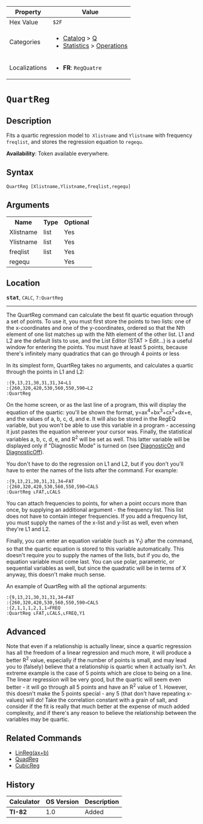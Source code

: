 | Property      | Value |
|---------------|-------|
| Hex Value     | `$2F`|
| Categories    | <ul><li>[Catalog](<../categories/Catalog.md>) > [Q](<../categories/Catalog.md#Q>)</li><li>[Statistics](<../categories/Statistics.md>) > [Operations](<../categories/Statistics.md#Operations>)</li></ul> |
| Localizations | <ul><li><b>FR</b>: `RegQuatre `</li></ul> |

# `QuartReg `

## Description
Fits a quartic regression model to` Xlistname` and `Ylistname` with frequency `freqlist`, and stores the regression equation to `regequ`.


<b>Availability</b>: Token available everywhere.

## Syntax
`QuartReg [Xlistname,Ylistname,freqlist,regequ]`

## Arguments
<table>
<tr><th>Name</th><th>Type</th><th>Optional</th></tr>

<tr><td>Xlistname</td><td>list</td><td>Yes</td></tr>

<tr><td>Ylistname</td><td>list</td><td>Yes</td></tr>

<tr><td>freqlist</td><td>list</td><td>Yes</td></tr>

<tr><td>regequ</td><td></td><td>Yes</td></tr>

</table>

## Location
<tt><kbd><b>stat</b></kbd></tt>, `CALC`, `7:QuartReg`
<hr>

The QuartReg command can calculate the best fit quartic equation through a set of points. To use it, you must first store the points to two lists: one of the x-coordinates and one of the y-coordinates, ordered so that the Nth element of one list matches up with the Nth element of the other list. L1 and L2 are the default lists to use, and the List Editor (STAT > Edit…) is a useful window for entering the points. You must have at least 5 points, because there's infinitely many quadratics that can go through 4 points or less

In its simplest form, QuartReg takes no arguments, and calculates a quartic through the points in L1 and L2:

```ti-basic
:{9,13,21,30,31,31,34→L1
:{260,320,420,530,560,550,590→L2
:QuartReg
```

On the home screen, or as the last line of a program, this will display the equation of the quartic: you'll be shown the format, y=ax<sup>4</sup>+bx<sup>3</sup>+cx<sup>2</sup>+dx+e, and the values of a, b, c, d, and e. It will also be stored in the RegEQ variable, but you won't be able to use this variable in a program - accessing it just pastes the equation wherever your cursor was. Finally, the statistical variables a, b, c, d, e, and R<sup>2</sup> will be set as well. This latter variable will be displayed only if "Diagnostic Mode" is turned on (see [DiagnosticOn](DiagnosticOn.md) and [DiagnosticOff](DiagnosticOff.md)).

You don't have to do the regression on L1 and L2, but if you don't you'll have to enter the names of the lists after the command. For example:

```ti-basic
:{9,13,21,30,31,31,34→FAT
:{260,320,420,530,560,550,590→CALS
:QuartReg ʟFAT,ʟCALS
```

You can attach frequencies to points, for when a point occurs more than once, by supplying an additional argument - the frequency list. This list does not have to contain integer frequencies. If you add a frequency list, you must supply the names of the x-list and y-list as well, even when they're L1 and L2.

Finally, you can enter an equation variable (such as Y<sub>1</sub>) after the command, so that the quartic equation is stored to this variable automatically. This doesn't require you to supply the names of the lists, but if you do, the equation variable must come last. You can use polar, parametric, or sequential variables as well, but since the quadratic will be in terms of X anyway, this doesn't make much sense.

An example of QuartReg with all the optional arguments:

```ti-basic
:{9,13,21,30,31,31,34→FAT
:{260,320,420,530,560,550,590→CALS
:{2,1,1,1,2,1,1→FREQ
:QuartReg ʟFAT,ʟCALS,ʟFREQ,Y1
```

## Advanced

Note that even if a relationship is actually linear, since a quartic regression has all the freedom of a linear regression and much more, it will produce a better R<sup>2</sup> value, especially if the number of points is small, and may lead you to (falsely) believe that a relationship is quartic when it actually isn't. An extreme example is the case of 5 points which are close to being on a line. The linear regression will be very good, but the quartic will seem even better - it will go through all 5 points and have an R<sup>2</sup> value of 1. However, this doesn't make the 5 points special - any 5 (that don't have repeating x-values) will do! Take the correlation constant with a grain of salt, and consider if the fit is really that much better at the expense of much added complexity, and if there's any reason to believe the relationship between the variables may be quartic.

## Related Commands

*   [LinReg(ax+b)](linreg-ax-b)
*   [QuadReg](QuadReg.md)
*   [CubicReg](CubicReg.md)

## History
| Calculator | OS Version | Description |
|------------|------------|-------------|
| <b>TI-82</b> | 1.0 | Added |


